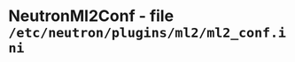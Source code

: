 NeutronMl2Conf - file ``/etc/neutron/plugins/ml2/ml2_conf.ini``
===============================================================
